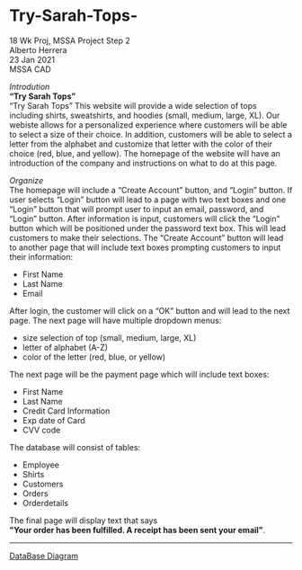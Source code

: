 # Try-Sarah-Tops-
18 Wk Proj, MSSA Project Step 2 <br/>
Alberto Herrera <br/>
23 Jan 2021 <br/>
MSSA CAD <br/>


*Introdution*<br/>
__**“Try  Sarah Tops”**__ <br/>
“Try Sarah Tops” This website will provide a wide selection of tops including shirts, sweatshirts, and hoodies (small, medium, large, XL). 
Our webiste allows for a personalized experience where customers will be able to select a size of their choice.  In addition, customers will be able to select a letter from the alphabet and customize that letter with the color of their choice (red, blue, and yellow). 
The homepage of the website will have an introduction of the company and instructions on what to do at this page. 

*Organize*<br/>
The homepage will include a “Create Account” button, and “Login” button.
If user selects “Login” button will lead to a page with two text boxes and one “Login” button that will prompt user to input an email, password, and “Login” button. After information is input, customers will click the “Login” button which will be positioned under the password text box. This will lead customers to make their selections. The “Create Account” button will lead to another page that will include text boxes prompting customers to input their information:<br/>
  +	First Name<br/>
  +	Last Name<br/>
  +	Email<br/>
  
After login, the customer will click on a “OK” button and will lead to the next page. The next page will have multiple dropdown menus:<br/>
  +	size selection of top (small, medium, large, XL)<br/>
  +	letter of alphabet (A-Z)<br/>
  +	color of the letter (red, blue, or yellow)<br/>
  
The next page will be the payment page which will include text boxes:<br/>
  +	First Name<br/>
  +	Last Name<br/>
  +	Credit Card Information<br/>
  + Exp date of Card<br/>
  +	CVV code<br/>
  
  
The database will consist of tables: <br/>
  + Employee<br/>
  + Shirts<br/>
  + Customers<br/>
  + Orders<br/>
  + Orderdetails<br/>
  
  
The final page will display text that says<br/>
 **__"Your order has been fulfilled. A receipt has been sent your email"__**.



---


[DataBase Diagram](https://github.com/Misdah90stv/Try-Sarah-Tops-/blob/main/TrySarahTopsDiagramChart%20(2).pdf)




